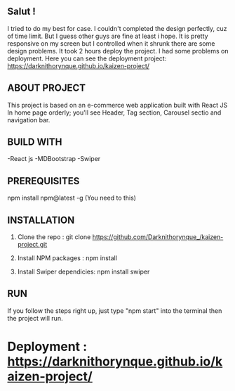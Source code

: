 ## **Salut !** 
I tried to do my best for case. 
I couldn't completed the design perfectly, cuz of time limit. But I guess other guys are fine at least i hope.
It is pretty responsive on my screen but I controlled when it shrunk there are some design problems.
It took 2 hours deploy the project. I had some problems on deployment.
Here you can see the deployment project:
https://darknithorynque.github.io/kaizen-project/


## **ABOUT PROJECT** 
This project is based on an e-commerce web application built with React JS
In home page orderly; you'll see Header, Tag section, Carousel sectio and navigation bar.


## **BUILD WITH**

-React js
-MDBootstrap
-Swiper


## **PREREQUISITES**

npm install npm@latest -g
(You need to this)


## **INSTALLATION**

1. Clone the repo : git clone https://github.com/Darknithorynque_/kaizen-project.git


2. Install NPM packages : npm install
   
   
3. Install Swiper dependicies: npm install swiper


## **RUN**

If you follow the steps right up, just type "npm start" into the terminal then the project will run.


# Deployment : https://darknithorynque.github.io/kaizen-project/



